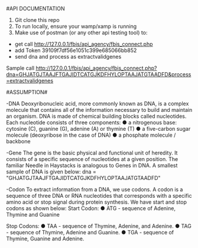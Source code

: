 #API DOCUMENTATION
1. Git clone this repo
2. To run locally, ensure your wamp/xamp is running
3. Make use of postman (or any other api testing tool) to:
- get call http://127.0.0.1/fbis/api_agency/fbis_connect.php
- add Token 39109f7df56e1051c399e685066bb852
- send dna and process as extractvalidgenes

Sample call http://127.0.0.1/fbis/api_agency/fbis_connect.php?dna=GHJATGJTAAJFTGAJIDTCATGJKDFHYLOPTAAJATGTAADFD&process=extractvalidgenes



#ASSUMPTION#

-DNA
Deoxyribonucleic acid, more commonly known as DNA, is a complex molecule that contains all of the information necessary to build and maintain an organism. DNA is made of chemical building blocks called nucleotides. 
Each nucleotide consists of three components:
●	a nitrogenous base: cytosine (C), guanine (G), adenine (A) or thymine (T)
●	a five-carbon sugar molecule (deoxyribose in the case of DNA)
●	a phosphate molecule / backbone

-Gene
The gene is the basic physical and functional unit of heredity. It consists of a specific sequence of nucleotides at a given position. The familiar Needle in Haystacks is analogous to Genes in DNA. A smallest sample of DNA is given below:
dna = "GHJATGJTAAJFTGAJIDTCATGJKDFHYLOPTAAJATGTAADFD"

-Codon
To extract information from a DNA, we use codons.  A codon is a sequence of three DNA or RNA nucleotides that corresponds with a specific amino acid or stop signal during protein synthesis. We have start and stop codons as shown below:
Start Codon:
●	ATG - sequence of Adenine, Thymine and Guanine

Stop Codons:
●	TAA - sequence of Thymine, Adenine, and Adenine.
●	TAG - sequence of Thymine, Adenine and Guanine.
●	TGA - sequence of Thymine, Guanine and Adenine.






